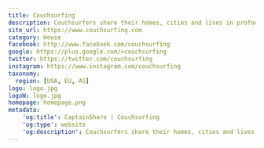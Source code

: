 ```yaml
---
title: Couchsurfing
description: Couchsurfers share their homes, cities and lives in profound in meaningful ways, making travel anywhere in the world a truly social experience.
site_url: https://www.couchsurfing.com
category: House
facebook: http://www.facebook.com/couchsurfing
google: https://plus.google.com/+couchsurfing
twitter: https://twitter.com/couchsurfing
instagram: https://www.instagram.com/couchsurfing
taxonomy:
  region: [USA, EU, AS]
logo: logo.jpg
logoW: logo.jpg
homepage: homepage.png
metadata:
    'og:title': CaptainShare | Couchsurfing
    'og:type': website
    'og:description': Couchsurfers share their homes, cities and lives in profound in meaningful ways, making travel anywhere in the world a truly social experience.
---
```

